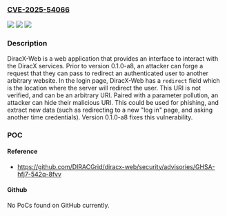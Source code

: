 ### [CVE-2025-54066](https://cve.mitre.org/cgi-bin/cvename.cgi?name=CVE-2025-54066)
![](https://img.shields.io/static/v1?label=Product&message=diracx-web&color=blue)
![](https://img.shields.io/static/v1?label=Version&message=%3C%200.1.0-a8%20&color=brightgreen)
![](https://img.shields.io/static/v1?label=Vulnerability&message=CWE-601%3A%20URL%20Redirection%20to%20Untrusted%20Site%20('Open%20Redirect')&color=brightgreen)

### Description

DiracX-Web is a web application that provides an interface to interact with the DiracX services. Prior to version 0.1.0-a8, an attacker can forge a request that they can pass to redirect an authenticated user to another arbitrary website. In the login page, DiracX-Web has a `redirect` field which is the location where the server will redirect the user. This URI is not verified, and can be an arbitrary URI. Paired with a parameter pollution, an attacker can hide their malicious URI. This could be used for phishing, and extract new data (such as redirecting to a new "log in" page, and asking another time credentials). Version 0.1.0-a8 fixes this vulnerability.

### POC

#### Reference
- https://github.com/DIRACGrid/diracx-web/security/advisories/GHSA-hfj7-542q-8fvv

#### Github
No PoCs found on GitHub currently.

